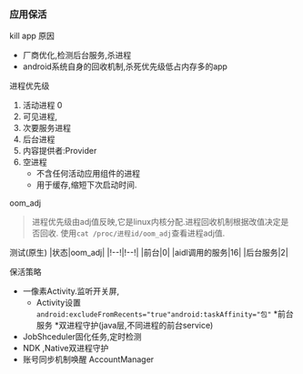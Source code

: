 ### 应用保活

kill app 原因
* 厂商优化,检测后台服务,杀进程
* android系统自身的回收机制,杀死优先级低占内存多的app

进程优先级
1. 活动进程 0
2. 可见进程,
3. 次要服务进程
4. 后台进程
5. 内容提供者:Provider
6. 空进程
	* 不含任何活动应用组件的进程
	* 用于缓存,缩短下次启动时间.
	
oom_adj
>进程优先级由adj值反映,它是linux内核分配.进程回收机制根据改值决定是否回收.
使用`cat /proc/进程id/oom_adj`查看进程adj值.

测试(原生)
|状态|oom_adj|
|!--!|!--!|
|前台|0|
|aidl调用的服务|16|
|后台服务|2|

保活策略
* 一像素Activity.监听开关屏,
	* Activity设置` android:excludeFromRecents="true"android:taskAffinity="包"`
*前台服务
*双进程守护(java层,不同进程的前台service)
* JobShceduler固化任务,定时检测
* NDK ,Native双进程守护
* 账号同步机制唤醒 AccountManager